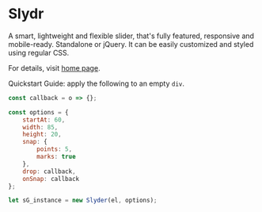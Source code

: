 # Slydr

A smart, lightweight and flexible slider, that's fully featured, responsive and mobile-ready. Standalone or jQuery. It can be easily customized and styled using regular CSS.

For details, visit [home page](https://webshifted.com/slydr/).

Quickstart Guide: apply the following to an empty `div`.

```js
const callback = o => {};

const options = {
	startAt: 60,
	width: 85,
	height: 20,
	snap: {
		points: 5,
		marks: true
	},
	drop: callback,
	onSnap: callback
};

let sG_instance = new Slyder(el, options);
```